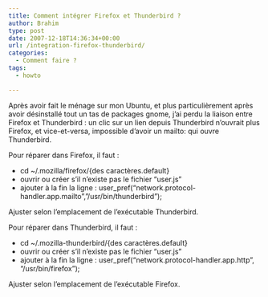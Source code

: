```yaml
---
title: Comment intégrer Firefox et Thunderbird ?
author: Brahim
type: post
date: 2007-12-18T14:36:34+00:00
url: /integration-firefox-thunderbird/
categories:
  - Comment faire ?
tags:
  - howto

---
```

<p align="left">
  Après avoir fait le ménage sur mon Ubuntu, et plus particulièrement après avoir désinstallé tout un tas de packages gnome, j&#8217;ai perdu la liaison entre Firefox et Thunderbird : un clic sur un lien depuis Thunderbird n&#8217;ouvrait plus Firefox, et vice-et-versa, impossible d&#8217;avoir un mailto: qui ouvre Thunderbird.
</p>

Pour réparer dans Firefox, il faut :

  * cd ~/.mozilla/firefox/{des caractères.default}
  * ouvrir ou créer s&#8217;il n&#8217;existe pas le fichier &#8220;user.js&#8221;
  * ajouter à la fin la ligne : user_pref(&#8220;network.protocol-handler.app.mailto&#8221;,&#8221;/usr/bin/thunderbird&#8221;);

Ajuster selon l&#8217;emplacement de l&#8217;exécutable Thunderbird.

Pour réparer dans Thunderbird, il faut :

  * cd ~/.mozilla-thunderbird/{des caractères.default}
  * ouvrir ou créer s&#8217;il n&#8217;existe pas le fichier &#8220;user.js&#8221;
  * ajouter à la fin la ligne : user_pref(&#8220;network.protocol-handler.app.http&#8221;, &#8220;/usr/bin/firefox&#8221;);

Ajuster selon l&#8217;emplacement de l&#8217;exécutable Firefox.